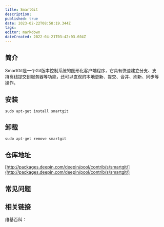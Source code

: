 ```yaml
---
title: SmartGit
description: 
published: true
date: 2023-02-22T08:58:19.344Z
tags: 
editor: markdown
dateCreated: 2022-04-21T03:42:03.604Z
---
```


## 简介

SmartGit是一个Git版本控制系统的图形化客户端程序，它具有快速建立分支、支持离线提交到服务器等功能，还可以直观的本地更新、提交、合并、刷新、同步等操作。

## 安装

`sudo apt-get install smartgit`

## 卸载

`sudo apt-get remove smartgit`

## 仓库地址

[http://packages.deepin.com/deepin/pool/contrib/s/smartgit/](http://packages.deepin.com/deepin/pool/contrib/s/smartgit/)

## 常见问题

## 相关链接

维基百科：
